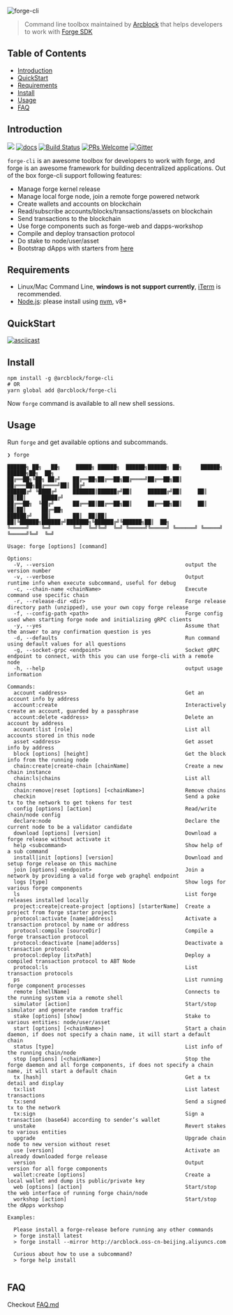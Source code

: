 ![forge-cli](https://www.arcblock.io/.netlify/functions/badge/?text=Forge%20CLI)

> Command line toolbox maintained by [Arcblock](https://www.arcblock.io) that helps developers to work with [Forge SDK](https://docs.arcblock.io/forge/latest/)

## Table of Contents

- [Introduction](#introduction)
- [QuickStart](#quickstart)
- [Requirements](#requirements)
- [Install](#install)
- [Usage](#usage)
- [FAQ](#faq)

## Introduction

[![](https://img.shields.io/npm/v/@arcblock/forge-cli.svg?label=forge-cli&style=flat-square)](https://www.npmjs.com/package/@arcblock/forge-cli)
[![docs](https://img.shields.io/badge/powered%20by-arcblock-green.svg?style=flat-square)](https://docs.arcblock.io/forge/latest/tools/forge_cli.html)
[![Build Status](https://img.shields.io/travis/com/arcblock/forge-cli?style=flat-square)](https://travis-ci.com/arcblock/forge-cli)
[![PRs Welcome](https://img.shields.io/badge/PRs-welcome-brightgreen.svg?style=flat-square)](http://makeapullrequest.com)
[![Gitter](https://img.shields.io/gitter/room/ArcBlock/community?style=flat-square&color=%234cb696)](https://gitter.im/ArcBlock/community?utm_source=badge&utm_medium=badge&utm_campaign=pr-badge)

`forge-cli` is an awesome toolbox for developers to work with forge, and forge is an awesome framework for building decentralized applications. Out of the box forge-cli support following features:

- Manage forge kernel release
- Manage local forge node, join a remote forge powered network
- Create wallets and accounts on blockchain
- Read/subscribe accounts/blocks/transactions/assets on blockchain
- Send transactions to the blockchain
- Use forge components such as forge-web and dapps-workshop
- Compile and deploy transaction protocol
- Do stake to node/user/asset
- Bootstrap dApps with starters from [here](https://github.com/ArcBlock/forge-dapp-starters)

## Requirements

- Linux/Mac Command Line, **windows is not support currently**, [iTerm](http://www.iterm2.com/) is recommended.
- [Node.js](https://nodejs.org/): please install using [nvm](https://github.com/creationix/nvm), v8+

## QuickStart

[![asciicast](https://asciinema.org/a/253439.svg)](https://asciinema.org/a/253439)

## Install

```shell
npm install -g @arcblock/forge-cli
# OR
yarn global add @arcblock/forge-cli
```

Now `forge` command is available to all new shell sessions.

## Usage

Run `forge` and get available options and subcommands.

```terminal
❯ forge

██████╗ ██╗   ██╗     █████╗ ██████╗  ██████╗██████╗ ██╗      ██████╗  ██████╗██╗  ██╗
██╔══██╗╚██╗ ██╔╝    ██╔══██╗██╔══██╗██╔════╝██╔══██╗██║     ██╔═══██╗██╔════╝██║ ██╔╝
██████╔╝ ╚████╔╝     ███████║██████╔╝██║     ██████╔╝██║     ██║   ██║██║     █████╔╝ 
██╔══██╗  ╚██╔╝      ██╔══██║██╔══██╗██║     ██╔══██╗██║     ██║   ██║██║     ██╔═██╗ 
██████╔╝   ██║       ██║  ██║██║  ██║╚██████╗██████╔╝███████╗╚██████╔╝╚██████╗██║  ██╗
╚═════╝    ╚═╝       ╚═╝  ╚═╝╚═╝  ╚═╝ ╚═════╝╚═════╝ ╚══════╝ ╚═════╝  ╚═════╝╚═╝  ╚═╝
                                                                                      
Usage: forge [options] [command]

Options:
  -V, --version                                          output the version number
  -v, --verbose                                          Output runtime info when execute subcommand, useful for debug
  -c, --chain-name <chainName>                           Execute command use specific chain
  -r, --release-dir <dir>                                Forge release directory path (unzipped), use your own copy forge release
  -f, --config-path <path>                               Forge config used when starting forge node and initializing gRPC clients
  -y, --yes                                              Assume that the answer to any confirmation question is yes
  -d, --defaults                                         Run command using default values for all questions
  -g, --socket-grpc <endpoint>                           Socket gRPC endpoint to connect, with this you can use forge-cli with a remote node
  -h, --help                                             output usage information

Commands:
  account <address>                                      Get an account info by address
  account:create                                         Interactively create an account, guarded by a passphrase
  account:delete <address>                               Delete an account by address
  account:list [role]                                    List all accounts stored in this node
  asset <address>                                        Get asset info by address
  block [options] [height]                               Get the block info from the running node
  chain:create|create-chain [chainName]                  Create a new chain instance
  chain:ls|chains                                        List all chains
  chain:remove|reset [options] [<chainName>]             Remove chains
  checkin                                                Send a poke tx to the network to get tokens for test
  config [options] [action]                              Read/write chain/node config
  declare:node                                           Declare the current node to be a validator candidate
  download [options] [version]                           Download a forge release without activate it
  help <subcommand>                                      Show help of a sub command
  install|init [options] [version]                       Download and setup forge release on this machine
  join [options] <endpoint>                              Join a network by providing a valid forge web graphql endpoint
  logs [type]                                            Show logs for various forge components
  ls                                                     List forge releases installed locally
  project:create|create-project [options] [starterName]  Create a project from forge starter projects
  protocol:activate [name|address]                       Activate a transaction protocol by name or address
  protocol:compile [sourceDir]                           Compile a forge transaction protocol
  protocol:deactivate [name|adderss]                     Deactivate a transaction protocol
  protocol:deploy [itxPath]                              Deploy a compiled transaction protocol to ABT Node
  protocol:ls                                            List transaction protocols
  ps                                                     List running forge component processes
  remote [shellName]                                     Connects to the running system via a remote shell
  simulator [action]                                     Start/stop simulator and generate random traffic
  stake [options] [show]                                 Stake to various entities: node/user/asset
  start [options] [<chainName>]                          Start a chain daemon, if does not specify a chain name, it will start a default chain
  status [type]                                          List info of the running chain/node
  stop [options] [<chainName>]                           Stop the forge daemon and all forge components, if does not specify a chain name, it will start a default chain
  tx [hash]                                              Get a tx detail and display
  tx:list                                                List latest transactions
  tx:send                                                Send a signed tx to the network
  tx:sign                                                Sign a transaction (base64) according to sender’s wallet
  unstake                                                Revert stakes to various entities
  upgrade                                                Upgrade chain node to new version without reset
  use [version]                                          Activate an already downloaded forge release
  version                                                Output version for all forge components
  wallet:create [options]                                Create a local wallet and dump its public/private key
  web [options] [action]                                 Start/stop the web interface of running forge chain/node
  workshop [action]                                      Start/stop the dApps workshop

Examples:

  Please install a forge-release before running any other commands
  > forge install latest
  > forge install --mirror http://arcblock.oss-cn-beijing.aliyuncs.com

  Curious about how to use a subcommand?
  > forge help install
  

```

## FAQ

Checkout [FAQ.md](./docs/FAQ.md)
